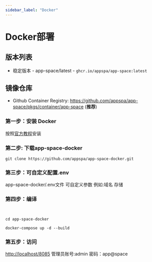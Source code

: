 ```yaml
---
sidebar_label: "Docker"
---
```

# Docker部署


## 版本列表

- 稳定版本 - app-space/latest - `ghcr.io/appspa/app-space:latest`

## 镜像仓库

- Github Container Registry: https://github.com/appspa/app-space/pkgs/container/app-space (**推荐**)

### 第一步：安装 Docker

按照[官方教程](https://get.docker.com/)安装

[//]: # (### 安装 Docker-Compose)

[//]: # ()
[//]: # (按照[官方教程]&#40;https://docs.docker.com/compose/install/&#41;安装)

### 第二步: 下载app-space-docker
```angular2html
git clone https://github.com/appspa/app-space-docker.git
```
### 第三步：可自定义配置.env
app-space-docker/.env文件 可自定义参数 例如:域名 存储

### 第四步：编译
```angular2html


cd app-space-docker

docker-compose up -d --build
```
### 第五步：访问

[//]: # ([http://localhost/]&#40;http://localhost/&#41;)

[//]: # (或)
[http://localhost/8085](http://localhost/8085)
管理员账号:admin 密码：app@space



